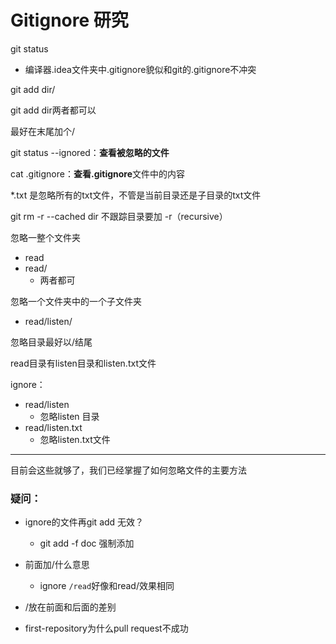 # Gitignore 研究

git status 

* 编译器.idea文件夹中.gitignore貌似和git的.gitignore不冲突

git add dir/

git add dir两者都可以

最好在末尾加个/



git status --ignored：**查看被忽略的文件**

cat .gitignore：**查看.gitignore**文件中的内容

*.txt 是忽略所有的txt文件，不管是当前目录还是子目录的txt文件

git rm -r --cached dir   不跟踪目录要加 -r（recursive）

忽略一整个文件夹

* read
* read/
  * 两者都可

忽略一个文件夹中的一个子文件夹

* read/listen/

忽略目录最好以/结尾

read目录有listen目录和listen.txt文件

ignore：

* read/listen 
  * 忽略listen 目录
* read/listen.txt
  * 忽略listen.txt文件



***

目前会这些就够了，我们已经掌握了如何忽略文件的主要方法







### 疑问：

* ignore的文件再git add 无效？
  * git add -f doc 强制添加

* 前面加/什么意思
  * ignore `/read`好像和read/效果相同
* /放在前面和后面的差别
* first-repository为什么pull request不成功
